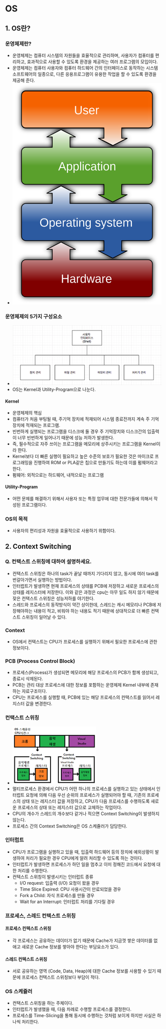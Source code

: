 # OS
## 1. OS란?
### 운영체제란?
- 운영체제는 컴퓨터 시스템의 자원들을 효율적으로 관리하며, 사용자가 컴퓨터를 편리하고, 효과적으로 사용할 수 있도록 환경을 제공하는 여러 프로그램의 모입이다.
- 운영체제는 컴퓨터 사용자와 컴퓨터 하드웨어 간의 인터페이스로 동작하는 시스템 소프트웨어의 일종으로, 다른 응용프로그램이 유용한 작업을 할 수 있도록 환경을 제공해 준다.
- <img src="./image/20220930_OS_Diagram.png">

### 운영체제의 5가지 구성요소
- <img src="./image/20220930_Components_of_OS.png">
- OS는 Kernel과 Utility-Program으로 나눈다.
#### Kernel
- 운영체제의 핵심
- 컴퓨터가 처음 부팅될 때, 주기억 장치에 적재되어 시스템 종료전까지 계속 주 기억장치에 적재되는 프로그램.
- 빈번하게 실행되는 프로그램을 디스크에 둘 경우 주 기억장치와 디스크간의 입출력이 너무 빈번하게 일어나기 때문에 성능 저하가 발생한다.
- 즉, 필수적으로 자주 쓰이는 프로그램을 메모리에 상주시키는 프로그램을 Kernel이라 한다.
- Kernel보다 더 빠른 실행이 필요하고 높은 수준의 보호가 필요한 것은 마이크로 프로그래밍을 진행하여 ROM or PLA같은 칩으로 만들기도 하는데 이를 펌웨어라고 한다.
- 펌웨어: 외적으로는 하드웨어, 내적으로는 프로그램

#### Utility-Program
- 어떤 문제를 해결하기 위해서 사용자 또는 특정 업무에 대한 전문가들에 의해서 작성된 프로그램이다.

### OS의 목적
- 사용자의 편리성과 자원을 효율적으로 사용하기 위함이다.

## 2. Context Switching
### Q. 컨택스트 스위칭에 대하여 설명하세요.
- 컨택스트 스위칭은 하나의 task가 끝날 때까지 기다리지 않고, 동시에 여러 task를 번갈아가면서 실행하는 방법이다.
- 인터럽트가 발생하면 현재 프로세스의 상태를 PCB에 저장하고 새로운 프로세스의 상태를 레지스터에 저장한다. 이와 같은 과정은 cpu는 아무 일도 하지 않기 때문에 잦은 컨택스트 스위칭은 성능저하를 야기한다.
- 스레드와 프로세스의 동작방식이 약간 상이한데, 스레드는 캐시 메모리나 PCB에 저장해야하는 내용이 적고, 비워야 하는 내용도 적기 때문에 상대적으로 더 빠른 컨택스트 스위칭이 일어날 수 있다.

### Context
- OS에서 컨택스트는 CPU가 프로세스를 실행하기 위해서 필요한 프로세스에 관한 정보이다.

### PCB (Process Control Block)
- 프로세스(Process)가 생성되면 메모리에 해당 프로세스의 PCB가 함께 생성되고, 종료시 삭제된다.
- PCB는 관리 대상 프로세스에 대한 정보를 포함하는 운영체제 Kernel 내부에 존재하는 자료구조이다.
- CPU는 프로세스를 실행할 때, PCB에 있는 해당 프로세스의 컨택스트를 읽어서 레지스터 값을 변경한다.

### 컨택스트 스위칭
- <img src="./image/20220930_Context_Switching.png">
- 멀티프로세스 환경에서 CPU가 어떤 하나의 프로세스를 실행하고 있는 상태에서 인터럽트 요청에 의해 다음 우선 순위의 프로세스가 실행되어야 할 때, 기존의 프로세스의 상태 또는 
레지스터 값을 저장하고, CPU가 다음 프로세스를 수행하도록 새로운 프로세스의 상태 또는 레지스터 값으로 교체하는 작업이다.
- CPU의 개수가 스레드의 개수보다 같거나 적으면 Context Switching이 발생하지 않는다.
- 프로세스 간의 Context Switching은 OS 스케쥴러가 담당한다.

### 인터럽트
- CPU가 프로그램을 실행하고 있을 때, 입출력 하드웨어 등의 장치에 예외상황이 발생하여 처리가 필요한 경우 CPU에게 알려 처리할 수 있도록 하는 것이다.
- 인터럽트가 발생하면 프로세스가 하던 일을 멈추고 이미 정해진 코드에서 요청에 대한 처리를 수행한다.
- 컨텍스트 스위칭이 발생시키는 인터럽트 종류
  - I/O request: 입출력 (I/O) 요청이 왔을 경우
  - Time Slice Expired: CPU 사용시간이 만료되었을 경우
  - Fork a Child: 자식 프로세스를 만들 경우
  - Wait for an Interrupt: 인터럽트 처리를 기다릴 경우

### 프로세스, 스레드 컨텍스트 스위칭
#### 프로세스 컨텍스트 스위칭
- 각 프로세스는 공유하는 데이터가 없기 때문에 Cache가 지금껏 쌓은 데이터를 없애고 새로운 Cache 정보를 쌓아야 한다는 부담요소가 있다.
#### 스레드 컨텍스트 스위칭
- 서로 공유하는 영역 (Code, Data, Heap)에 대한 Cache 정보를 사용할 수 있기 때문에 프로세스 컨텍스트 스위칭보다 부담이 적다.

### OS 스케쥴러
- 컨택스트 스위칭을 하는 주체이다.
- 인터럽트가 발생했을 때, 다음 차례로 수행할 프로세스를 결정한다.
- 프로세스를 Time-Slicing을 통해 동시에 수행하는 것처럼 보이게 하지만 사실은 하나씩 처리한다.